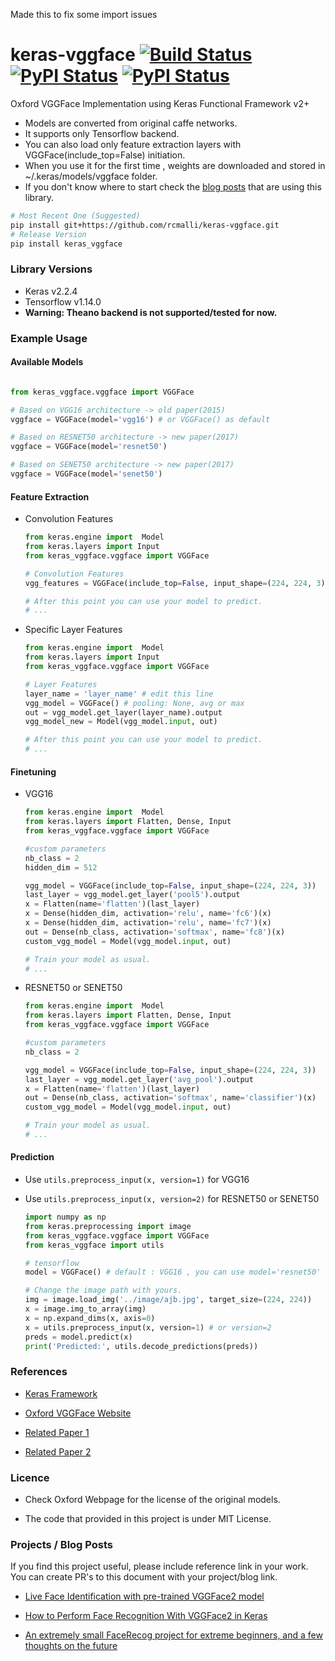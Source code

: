 Made this to fix some import issues

# keras-vggface [![Build Status](https://travis-ci.org/rcmalli/keras-vggface.svg?branch=master)](https://travis-ci.org/rcmalli/keras-vggface) [![PyPI Status](https://badge.fury.io/py/keras-vggface.svg)](https://badge.fury.io/py/keras-vggface) [![PyPI Status](https://pepy.tech/badge/keras-vggface)](https://pepy.tech/project/keras-vggface)

Oxford VGGFace  Implementation using Keras Functional Framework v2+

- Models are converted from original caffe networks.
- It supports only Tensorflow backend.
- You can also load only feature extraction layers with VGGFace(include_top=False) initiation.
- When you use it for the first time , weights are downloaded and stored in ~/.keras/models/vggface folder.
- If you don't know where to start check the [blog posts](https://github.com/rcmalli/keras-vggface#projects--blog-posts) that are using this library.

~~~bash
# Most Recent One (Suggested)
pip install git+https://github.com/rcmalli/keras-vggface.git
# Release Version
pip install keras_vggface
~~~


### Library Versions

- Keras v2.2.4
- Tensorflow v1.14.0
- **Warning: Theano backend is not supported/tested for now.**

### Example Usage

#### Available Models

```python

from keras_vggface.vggface import VGGFace

# Based on VGG16 architecture -> old paper(2015)
vggface = VGGFace(model='vgg16') # or VGGFace() as default

# Based on RESNET50 architecture -> new paper(2017)
vggface = VGGFace(model='resnet50')

# Based on SENET50 architecture -> new paper(2017)
vggface = VGGFace(model='senet50')

```


#### Feature Extraction
 
- Convolution Features

    ```python
    from keras.engine import  Model
    from keras.layers import Input
    from keras_vggface.vggface import VGGFace

    # Convolution Features
    vgg_features = VGGFace(include_top=False, input_shape=(224, 224, 3), pooling='avg') # pooling: None, avg or max

    # After this point you can use your model to predict.
    # ...

    ```


- Specific Layer Features

    ```python
    from keras.engine import  Model
    from keras.layers import Input
    from keras_vggface.vggface import VGGFace

    # Layer Features
    layer_name = 'layer_name' # edit this line
    vgg_model = VGGFace() # pooling: None, avg or max
    out = vgg_model.get_layer(layer_name).output
    vgg_model_new = Model(vgg_model.input, out)

    # After this point you can use your model to predict.
    # ...

    ```



#### Finetuning

- VGG16

    ```python
    from keras.engine import  Model
    from keras.layers import Flatten, Dense, Input
    from keras_vggface.vggface import VGGFace

    #custom parameters
    nb_class = 2
    hidden_dim = 512

    vgg_model = VGGFace(include_top=False, input_shape=(224, 224, 3))
    last_layer = vgg_model.get_layer('pool5').output
    x = Flatten(name='flatten')(last_layer)
    x = Dense(hidden_dim, activation='relu', name='fc6')(x)
    x = Dense(hidden_dim, activation='relu', name='fc7')(x)
    out = Dense(nb_class, activation='softmax', name='fc8')(x)
    custom_vgg_model = Model(vgg_model.input, out)

    # Train your model as usual.
    # ...
    ```

- RESNET50 or SENET50

    ```python
    from keras.engine import  Model
    from keras.layers import Flatten, Dense, Input
    from keras_vggface.vggface import VGGFace

    #custom parameters
    nb_class = 2

    vgg_model = VGGFace(include_top=False, input_shape=(224, 224, 3))
    last_layer = vgg_model.get_layer('avg_pool').output
    x = Flatten(name='flatten')(last_layer)
    out = Dense(nb_class, activation='softmax', name='classifier')(x)
    custom_vgg_model = Model(vgg_model.input, out)

    # Train your model as usual.
    # ...
    ```



#### Prediction

- Use `utils.preprocess_input(x, version=1)` for VGG16
- Use `utils.preprocess_input(x, version=2)` for RESNET50 or SENET50


    ```python
    import numpy as np
    from keras.preprocessing import image
    from keras_vggface.vggface import VGGFace
    from keras_vggface import utils

    # tensorflow
    model = VGGFace() # default : VGG16 , you can use model='resnet50' or 'senet50'

    # Change the image path with yours.
    img = image.load_img('../image/ajb.jpg', target_size=(224, 224))
    x = image.img_to_array(img)
    x = np.expand_dims(x, axis=0)
    x = utils.preprocess_input(x, version=1) # or version=2
    preds = model.predict(x)
    print('Predicted:', utils.decode_predictions(preds))
    ```


### References

- [Keras Framework](www.keras.io)

- [Oxford VGGFace Website](http://www.robots.ox.ac.uk/~vgg/software/vgg_face/)

- [Related Paper 1](http://www.robots.ox.ac.uk/~vgg/publications/2015/Parkhi15/parkhi15.pdf)

- [Related Paper 2](http://www.robots.ox.ac.uk/~vgg/publications/2018/Cao18/cao18.pdf)

### Licence 

- Check Oxford Webpage for the license of the original models.

- The code that provided in this project is under MIT License.

### Projects / Blog Posts

If you find this project useful, please include reference link in your work. You can create PR's to this document with your project/blog link.

- [Live Face Identification with pre-trained VGGFace2 model](https://www.dlology.com/blog/live-face-identification-with-pre-trained-vggface2-model/)

- [How to Perform Face Recognition With VGGFace2 in Keras](https://machinelearningmastery.com/how-to-perform-face-recognition-with-vggface2-convolutional-neural-network-in-keras/)

- [An extremely small FaceRecog project for extreme beginners, and a few thoughts on the future](https://kevincodeidea.wordpress.com/2020/01/14/an-extremely-small-facerecog-project-for-extreme-beginners-and-a-few-thoughts-on-future-part-ii-transfer-learning-and-keras/)

